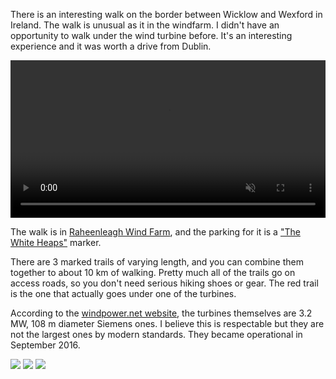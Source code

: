 There is an interesting walk on the border between Wicklow and Wexford in Ireland. The walk is unusual as it in the windfarm. I didn't have an opportunity to walk under the wind turbine before. It's an interesting experience and it was worth a drive from Dublin.

<video width="100%" autoplay muted loop>
    <source src="/posts/2022/windfarm_1.mp4" type="video/mp4">
</video>

<!-- TEASER_END -->

The walk is in [Raheenleagh Wind Farm](https://visitwicklow.ie/listing/croghan-mountain-windfarm-walks/), and the parking for it is a ["The White Heaps"](https://goo.gl/maps/Uvv9czG2dtoSpatS8) marker.

There are 3 marked trails of varying length, and you can combine them together to about 10 km of walking. Pretty much all of the trails go on access roads, so you don't need serious hiking shoes or gear. The red trail is the one that actually goes under one of the turbines.

According to the [windpower.net website](https://www.thewindpower.net/windfarm_en_24079_raheenleagh.php), the turbines themselves are 3.2 MW, 108 m diameter Siemens ones. I believe this is respectable but they are not the largest ones by modern standards. They became operational in September 2016.

<img src="/posts/2022/windfarm_2.jpg">
<img src="/posts/2022/windfarm_3.jpg">
<img src="/posts/2022/windfarm_4.jpg">

